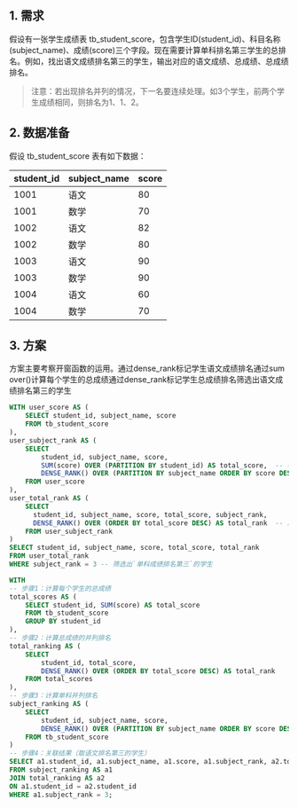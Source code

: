 ## 1. 需求

假设有一张学生成绩表 tb_student_score，包含学生ID(student_id)、科目名称(subject_name)、成绩(score)三个字段。现在需要计算单科排名第三学生的总排名。例如，找出语文成绩排名第三的学生，输出对应的语文成绩、总成绩、总成绩排名。

> 注意：若出现排名并列的情况，下一名要连续处理。如3个学生，前两个学生成绩相同，则排名为1、1、2。

## 2. 数据准备

假设 tb_student_score 表有如下数据：

| student_id | subject_name | score |
| :------------- | :------------- | :------------- |
| 1001 | 语文 | 80 |
| 1001 | 数学 | 70 |
| 1002 | 语文 | 82 |
| 1002 | 数学 | 80 |
| 1003 | 语文 | 90 |
| 1003 | 数学 | 90 |
| 1004 | 语文 | 60 |
| 1004 | 数学 | 70 |

## 3. 方案

方案主要考察开窗函数的运用。通过dense_rank标记学生语文成绩排名通过sum over()计算每个学生的总成绩通过dense_rank标记学生总成绩排名筛选出语文成绩排名第三的学生

```sql
WITH user_score AS (
    SELECT student_id, subject_name, score
    FROM tb_student_score
),
user_subject_rank AS (
    SELECT
        student_id, subject_name, score,
        SUM(score) OVER (PARTITION BY student_id) AS total_score,  -- 学生总成绩
        DENSE_RANK() OVER (PARTITION BY subject_name ORDER BY score DESC) AS subject_rank  -- 学生学科成绩排名
    FROM user_score
),
user_total_rank AS (
    SELECT
      student_id, subject_name, score, total_score, subject_rank,
      DENSE_RANK() OVER (ORDER BY total_score DESC) AS total_rank  -- 总成绩排名
    FROM user_subject_rank
)
SELECT student_id, subject_name, score, total_score, total_rank
FROM user_total_rank
WHERE subject_rank = 3 -- 筛选出`单科成绩排名第三`的学生
```

```sql
WITH
-- 步骤1：计算每个学生的总成绩
total_scores AS (
    SELECT student_id, SUM(score) AS total_score
    FROM tb_student_score
    GROUP BY student_id
),
-- 步骤2：计算总成绩的并列排名
total_ranking AS (
    SELECT
        student_id, total_score,
        DENSE_RANK() OVER (ORDER BY total_score DESC) AS total_rank
    FROM total_scores
),
-- 步骤3：计算单科并列排名
subject_ranking AS (
    SELECT
        student_id, subject_name, score,
        DENSE_RANK() OVER (PARTITION BY subject_name ORDER BY score DESC) AS subject_rank
    FROM tb_student_score
)
-- 步骤4：关联结果（取语文排名第三的学生）
SELECT a1.student_id, a1.subject_name, a1.score, a1.subject_rank, a2.total_rank
FROM subject_ranking AS a1
JOIN total_ranking AS a2
ON a1.student_id = a2.student_id
WHERE a1.subject_rank = 3;
```
